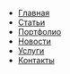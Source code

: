 <nav>
    <ul>
        <li><a href="#"><span>Главная</span></a></li>
        <li><a href="#"><span>Статьи</span></a></li>
        <li><a href="#"><span>Портфолио</span></a></li>
        <li><a href="#"><span>Новости</span></a></li>
        <li><a href="#"><span>Услуги</span></a></li>
        <li><a href="#"><span>Контакты</span></a></li>
    </ul>
</nav>
